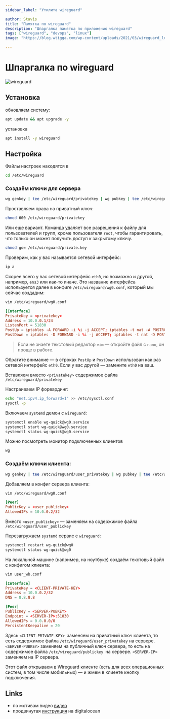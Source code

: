 ```yaml
---
sidebar_label: "Утилита wireguard"

author: Stavis
title: "Памятка по wireguard"
description: "Шпаргалка памятка по приложению wireguard"
tags: ["wireguard", "devops", "linux"]
image: "https://blog.wtigga.com/wp-content/uploads/2021/03/wireguard_logo.png"

---
```


# Шпаргалка по wireguard

![wireguard](https://blog.wtigga.com/wp-content/uploads/2021/03/wireguard_logo.png)

## Установка

обновляем систему:

```bash
apt update && apt upgrade -y
```

установка

```bash
apt install -y wireguard
```

## Настройка

Файлы настроек находятся в

```bash
cd /etc/wireguard
```

### Создаём ключи для сервера

```bash
wg genkey | tee /etc/wireguard/privatekey | wg pubkey | tee /etc/wireguard/publickey
```

Проставляем права на приватный ключ:

```bash
chmod 600 /etc/wireguard/privatekey
```

Или еще вариант. Команда удаляет все разрешения к файлу для пользователей и групп, кроме пользователя `root`, чтобы гарантировать, что только он может получить доступ к закрытому ключу.

```bash
chmod go= /etc/wireguard/private.key
```

Проверим, как у вас называется сетевой интерфейс:

```bash
ip a
```

Скорее всего у вас сетевой интерфейс `eth0`, но возможно и другой, например, `ens3` или как-то иначе. Это название интерфейса используется далее в конфиге `/etc/wireguard/wg0.conf`, который мы сейчас создадим:

```bash
vim /etc/wireguard/wg0.conf
```

```conf title="wg0.conf"
[Interface]
PrivateKey = <privatekey>
Address = 10.0.0.1/24
ListenPort = 51830
PostUp = iptables -A FORWARD -i %i -j ACCEPT; iptables -t nat -A POSTROUTING -o eth0 -j MASQUERADE
PostDown = iptables -D FORWARD -i %i -j ACCEPT; iptables -t nat -D POSTROUTING -o eth0 -j MASQUERADE
```

> Если не знаете текстовый редактор `vim` — откройте файл с `nano`, он проще в работе.

Обратите внимание — в строках `PostUp` и `PostDown` использован как раз сетевой интерфейс `eth0`.
Если у вас другой — замените `eth0` на ваш.

Вставляем вместо `<privatekey>` содержимое файла `/etc/wireguard/privatekey`

Настраиваем IP форвардинг:

```bash
echo "net.ipv4.ip_forward=1" >> /etc/sysctl.conf
sysctl -p
```

Включаем `systemd` демон с `wireguard`:

```bash
systemctl enable wg-quick@wg0.service
systemctl start wg-quick@wg0.service
systemctl status wg-quick@wg0.service
```

Можно посмотреть монитор подключенных клиентов

```bash
wg
```

### Создаём ключи клиента:

```bash
wg genkey | tee /etc/wireguard/user_privatekey | wg pubkey | tee /etc/wireguard/user_publickey
```

Добавляем в конфиг сервера клиента:

```bash
vim /etc/wireguard/wg0.conf
```

```conf title="wg0.conf"
[Peer]
PublicKey = <user_publickey>
AllowedIPs = 10.0.0.2/32
```

Вместо `<user_publickey>` — заменяем на содержимое файла `/etc/wireguard/user_publickey`

Перезагружаем `systemd` сервис с `wireguard`:

```bash
systemctl restart wg-quick@wg0
systemctl status wg-quick@wg0
```

На локальной машине (например, на ноутбуке) создаём текстовый файл с конфигом клиента:

```bash
vim user_wb.conf
```

```conf 
[Interface]
PrivateKey = <CLIENT-PRIVATE-KEY>
Address = 10.0.0.2/32
DNS = 8.8.8.8

[Peer]
PublicKey = <SERVER-PUBKEY>
Endpoint = <SERVER-IP>:51830
AllowedIPs = 0.0.0.0/0
PersistentKeepalive = 20
```

Здесь `<CLIENT-PRIVATE-KEY> `заменяем на приватный ключ клиента, то есть содержимое файла `/etc/wireguard/user_privatekey` на сервере. `<SERVER-PUBKEY>` заменяем на публичный ключ сервера, то есть на содержимое файла `/etc/wireguard/publickey `на сервере. `<SERVER-IP>` заменяем на IP сервера.

Этот файл открываем в Wireguard клиенте (есть для всех операционных систем, в том числе мобильных) — и жмем в клиенте кнопку подключения.

## Links

- по мотивам видео [видео](https://youtu.be/5Aql0V-ta8A)
- продвинутая [инструкция](https://www.digitalocean.com/community/tutorials/how-to-set-up-wireguard-on-ubuntu-22-04) на digitalocean
